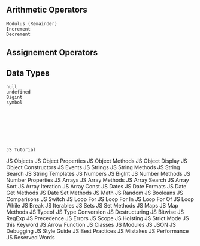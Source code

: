 ## Arithmetic Operators	
    Modulus (Remainder)
    Increment
    Decrement
    
## Assignement Operators


## Data Types
    null
    undefined
    Bigint
    symbol








    JS Tutorial
JS Objects
JS Object Properties
JS Object Methods
JS Object Display
JS Object Constructors
JS Events
JS Strings
JS String Methods
JS String Search
JS String Templates
JS Numbers
JS BigInt
JS Number Methods
JS Number Properties
JS Arrays
JS Array Methods
JS Array Search
JS Array Sort
JS Array Iteration
JS Array Const
JS Dates
JS Date Formats
JS Date Get Methods
JS Date Set Methods
JS Math
JS Random
JS Booleans
JS Comparisons
JS Switch
JS Loop For
JS Loop For In
JS Loop For Of
JS Loop While
JS Break
JS Iterables
JS Sets
JS Set Methods
JS Maps
JS Map Methods
JS Typeof
JS Type Conversion
JS Destructuring
JS Bitwise
JS RegExp
JS Precedence
JS Errors
JS Scope
JS Hoisting
JS Strict Mode
JS this Keyword
JS Arrow Function
JS Classes
JS Modules
JS JSON
JS Debugging
JS Style Guide
JS Best Practices
JS Mistakes
JS Performance
JS Reserved Words
